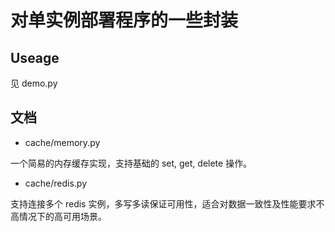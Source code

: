 对单实例部署程序的一些封装
=============

## Useage

见 demo.py


## 文档

* cache/memory.py

一个简易的内存缓存实现，支持基础的 set, get, delete 操作。

* cache/redis.py

支持连接多个 redis 实例，多写多读保证可用性，适合对数据一致性及性能要求不高情况下的高可用场景。

